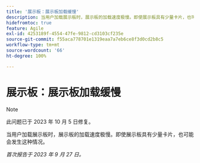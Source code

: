 ```yaml
---
title: '展示板：展示板加载缓慢'
description: 当用户加载展示板时，展示板的加载速度极慢。即使展示板具有少量卡片，也可能会发生这种情况。
hidefromtoc: true
feature: Agile
exl-id: 4253189f-4554-47fe-9812-cd3103cf235e
source-git-commit: f55aca778701e1319eaa7a7eb6ce8f3d0cd2b8c5
workflow-type: tm+mt
source-wordcount: '66'
ht-degree: 100%

---
```


# 展示板：展示板加载缓慢

>[!NOTE]
>
>此问题已于 2023 年 10 月 5 日修复。

当用户加载展示板时，展示板的加载速度极慢。即使展示板具有少量卡片，也可能会发生这种情况。

_首次报告于 2023 年 9 月 27 日。_
